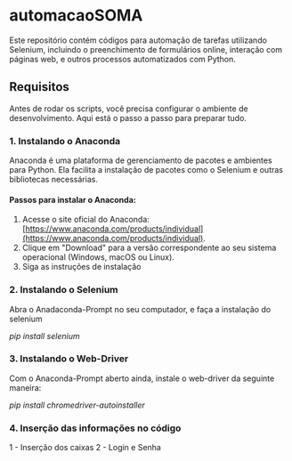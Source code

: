 # automacaoSOMA

Este repositório contém códigos para automação de tarefas utilizando Selenium, incluindo o preenchimento de formulários online, interação com páginas web, e outros processos automatizados com Python.

## Requisitos

Antes de rodar os scripts, você precisa configurar o ambiente de desenvolvimento. Aqui está o passo a passo para preparar tudo.

### 1. Instalando o Anaconda

Anaconda é uma plataforma de gerenciamento de pacotes e ambientes para Python. Ela facilita a instalação de pacotes como o Selenium e outras bibliotecas necessárias.

#### Passos para instalar o Anaconda:

1. Acesse o site oficial do Anaconda: [https://www.anaconda.com/products/individual](https://www.anaconda.com/products/individual).
2. Clique em "Download" para a versão correspondente ao seu sistema operacional (Windows, macOS ou Linux).
3. Siga as instruções de instalação
   

### 2. Instalando o Selenium 

  Abra o Anadaconda-Prompt no seu computador, e faça a instalação do selenium

  *pip install selenium*


### 3. Instalando o Web-Driver

  Com o Anaconda-Prompt aberto ainda, instale o web-driver da seguinte maneira:
  
  *pip install chromedriver-autoinstaller*

  

### 4. Inserção das informações no código

   1 - Inserção dos caixas 
   2 - Login e Senha

